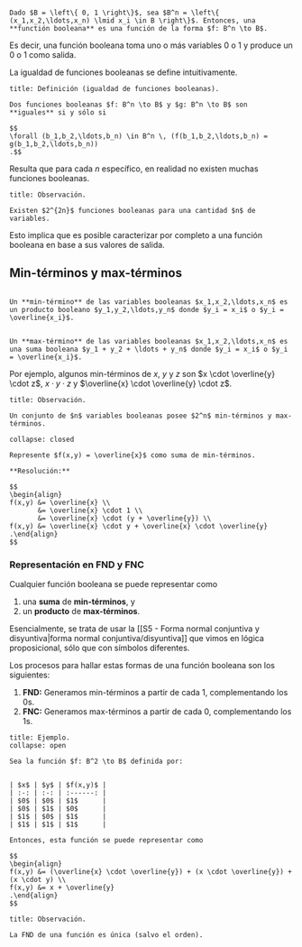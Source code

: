 ```ad-definition

Dado $B = \left\{ 0, 1 \right\}$, sea $B^n = \left\{ (x_1,x_2,\ldots,x_n) \lmid x_i \in B \right\}$. Entonces, una **functión booleana** es una función de la forma $f: B^n \to B$.

```

Es decir, una función booleana toma uno o más variables $0$ o $1$ y produce un $0$ o $1$ como salida.

La igualdad de funciones booleanas se define intuitivamente.

```ad-definition
title: Definición (igualdad de funciones booleanas).

Dos funciones booleanas $f: B^n \to B$ y $g: B^n \to B$ son **iguales** si y sólo si

$$
\forall (b_1,b_2,\ldots,b_n) \in B^n \, (f(b_1,b_2,\ldots,b_n) = g(b_1,b_2,\ldots,b_n))
.$$

```

Resulta que para cada $n$ específico, en realidad no existen muchas funciones booleanas.

```ad-proposition
title: Observación.

Existen $2^{2n}$ funciones booleanas para una cantidad $n$ de variables.

```

Esto implica que es posible caracterizar por completo a una función booleana en base a sus valores de salida.

## Min-términos y max-términos

```ad-definition

Un **min-término** de las variables booleanas $x_1,x_2,\ldots,x_n$ es un producto booleano $y_1,y_2,\ldots,y_n$ donde $y_i = x_i$ o $y_i = \overline{x_i}$.


Un **max-término** de las variables booleanas $x_1,x_2,\ldots,x_n$ es una suma booleana $y_1 + y_2 + \ldots + y_n$ donde $y_i = x_i$ o $y_i = \overline{x_i}$.

```

Por ejemplo, algunos min-términos de $x$, $y$ y $z$ son $x \cdot \overline{y} \cdot z$, $x \cdot y \cdot z$ y $\overline{x} \cdot \overline{y} \cdot z$.

```ad-proposition
title: Observación.

Un conjunto de $n$ variables booleanas posee $2^n$ min-términos y max-términos.

```

```ad-exercise
collapse: closed

Represente $f(x,y) = \overline{x}$ como suma de min-términos.

**Resolución:**

$$
\begin{align}
f(x,y) &= \overline{x} \\
       &= \overline{x} \cdot 1 \\
       &= \overline{x} \cdot (y + \overline{y}) \\
f(x,y) &= \overline{x} \cdot y + \overline{x} \cdot \overline{y}
.\end{align}
$$

```

### Representación en FND y FNC

Cualquier función booleana se puede representar como

1. una **suma** de **min-términos**, y
2. un **producto** de **max-términos**.

Esencialmente, se trata de usar la [[S5 - Forma normal conjuntiva y disyuntiva|forma normal conjuntiva/disyuntiva]] que vimos en lógica proposicional, sólo que con símbolos diferentes.

Los procesos para hallar estas formas de una función booleana son los siguientes:

1. **FND:** Generamos min-términos a partir de cada $1$, complementando los $0$s.
2. **FNC:** Generamos max-términos a partir de cada $0$, complementando los $1$s.

```ad-example
title: Ejemplo.
collapse: open

Sea la función $f: B^2 \to B$ definida por:


| $x$ | $y$ | $f(x,y)$ |
| :-: | :-: | :------: |
| $0$ | $0$ | $1$      |
| $0$ | $1$ | $0$      |
| $1$ | $0$ | $1$      |
| $1$ | $1$ | $1$      |

Entonces, esta función se puede representar como

$$
\begin{align}
f(x,y) &= (\overline{x} \cdot \overline{y}) + (x \cdot \overline{y}) + (x \cdot y) \\
f(x,y) &= x + \overline{y}
.\end{align}
$$

```

```ad-proposition
title: Observación.

La FND de una función es única (salvo el orden).

```

### 